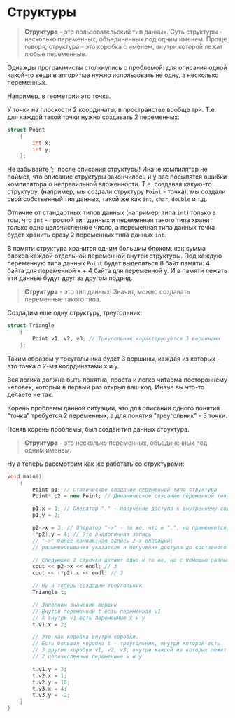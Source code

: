 # Структуры

> **Структура** - это пользовательский тип данных.
Суть структуры - несколько переменных, объединенных под одним именем.
Проще говоря, структура - это коробка с именем, внутри которой лежат любые переменные.

Однажды программисты столкнулись с проблемой: для описания одной какой-то вещи в алгоритме нужно использовать не одну, а несколько переменных. 
     
Например, в геометрии это точка. 

У точки на плоскости 2 координаты, в пространстве вообще три. Т.е. для каждой такой точки нужно создавать 2 переменных:

```c++
struct Point
    {
        int x;
        int y;
    };
```
Не забывайте ';' после описания структуры!
Иначе компилятор не поймет, что описание структуры закончилось и у вас посыпятся ошибки компилятора о неправильной вложенности.
Т.е. создавая какую-то структуру, (например, мы создали структуру `Point` - точка), мы создали свой собственный тип данных, такой же как `int`, `char`, `double` и т.д.

Отличие от стандартных типов данных (например, типа `int`) только в том, что `int` - простой тип данных и переменная такого типа хранит только одно целочисленное число, а переменная типа данных точка будет хранить сразу 2 переменных типа данных `int`.

В памяти структура хранится одним большим блоком, как сумма блоков каждой отдельной переменной внутри структуры.
Под каждую переменную типа данных `Point` будет выделяться 8 байт памяти: 4 байта для переменной x + 4 байта для переменной y. И в памяти лежать эти данные будут друг за другом подряд.

> **Структура** - это тип данных! Значит, можно создавать переменные такого типа.
     
Создадим еще одну структуру, треугольник:

```c++
struct Triangle
    {
        Point v1, v2, v3; // Треугольник характеризуется 3 вершинами
    };
```
Таким образом у треугольника будет 3 вершины, каждая из которых - это точка с 2-мя координатами x и y.

Вся логика должна быть понятна, проста и легко читаема постороннему человек, который в первый раз открыл ваш код. Иначе вы что-то делаете не так.
     
Корень проблемы данной ситуации, что для описании одного понятия "точка" требуется 2 переменных, а для понятия "треугольник" - 3 точки.
     
Поняв корень проблемы, был создан тип данных структура.

> **Структура** - это несколько переменных, объединенных под одним именем.

Ну а теперь рассмотрим как же работать со структурами:
```c++
void main()
    {
        Point p1; // Статическое создание переменной типа структура
        Point* p2 = new Point; // Динамическое создание переменной типа структура

        p1.x = 1; // Оператор "." - получение доступа к внутреннему содержимому переменной составного типы
        p1.y = 2;

        p2->x = 3; // Оператор "->" - то же, что и ".", но применяется, если переменная состоавного типа - это указатель
        (*p2).y = 4; // Это аналогичная запись 
        // "->" более компактная запись 2-х операций: 
        // разыменовывания указателя и получения доступа до составного типа

        // Следующие 2 строчки делают одно и то же, но с помощью разных операторов '.' и '->'
        cout << p2->x << endl; // 3
        cout << (*p2).x << endl; // 3

        // Ну а теперь создадим треугольник
        Triangle t;

        // Заполним значения вершин
        // Внутри переменной t есть переменная v1
        // А внутри v1 есть переменные x и y
        t.v1.x = 2; 

        // Это как коробка внутри коробки.
        // Есть большая коробка t - треугольник, внутри которой есть
        // 3 другие коробки v1, v2, v3, внутри каждой из которых лежит
        // 2 целочисленные переменные x и y

        t.v1.y = 3;
        t.v2.x = 1;
        t.v2.y = 10;
        t.v3.x = 4;
        t.v3.y = -2;
    }
}
```
